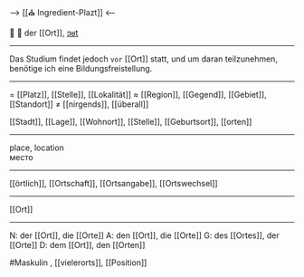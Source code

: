 --> [[⛪ Ingredient-Plazt]] <--

📍 🔵 der [[Ort]], [ɔʁt](https://youglish.com/pronounce/Ort/german)

---
 Das Studium findet jedoch `vor` [[Ort]] statt, und um daran teilzunehmen, benötige ich eine Bildungsfreistellung.

---
= [[Platz]], [[Stelle]], [[Lokalität]]
≈ [[Region]], [[Gegend]], [[Gebiet]], [[Standort]]
≠ [[nirgends]], [[überall]]

[[Stadt]], [[Lage]], [[Wohnort]], [[Stelle]], [[Geburtsort]], [[orten]]

---
place, location  
место

---
[[örtlich]], [[Ortschaft]], [[Ortsangabe]], [[Ortswechsel]]

---
[[Ort]]


---
N: der [[Ort]], die [[Orte]]
A: den [[Ort]], die [[Orte]]
G: des [[Ortes]], der [[Orte]]
D: dem [[Ort]], den [[Orten]]

#Maskulin 
, [[vielerorts]], [[Position]]